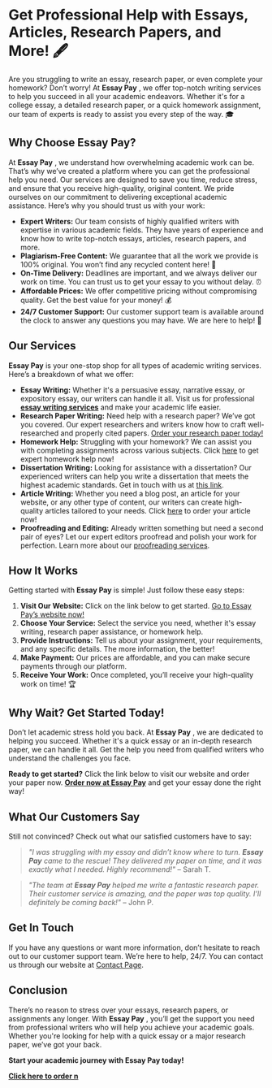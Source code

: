 # Get Professional Help with Essays, Articles, Research Papers, and More! 🖋️

Are you struggling to write an essay, research paper, or even complete your homework? Don’t worry! At **Essay Pay** , we offer top-notch writing services to help you succeed in all your academic endeavors. Whether it's for a college essay, a detailed research paper, or a quick homework assignment, our team of experts is ready to assist you every step of the way. 🎓

## Why Choose **Essay Pay**?

At **Essay Pay** , we understand how overwhelming academic work can be. That’s why we’ve created a platform where you can get the professional help you need. Our services are designed to save you time, reduce stress, and ensure that you receive high-quality, original content. We pride ourselves on our commitment to delivering exceptional academic assistance. Here’s why you should trust us with your work:

- **Expert Writers:** Our team consists of highly qualified writers with expertise in various academic fields. They have years of experience and know how to write top-notch essays, articles, research papers, and more.
- **Plagiarism-Free Content:** We guarantee that all the work we provide is 100% original. You won’t find any recycled content here! 📜
- **On-Time Delivery:** Deadlines are important, and we always deliver our work on time. You can trust us to get your essay to you without delay. ⏰
- **Affordable Prices:** We offer competitive pricing without compromising quality. Get the best value for your money! 💰
- **24/7 Customer Support:** Our customer support team is available around the clock to answer any questions you may have. We are here to help! 💬

## Our Services

**Essay Pay** is your one-stop shop for all types of academic writing services. Here’s a breakdown of what we offer:

- **Essay Writing:** Whether it's a persuasive essay, narrative essay, or expository essay, our writers can handle it all. Visit us for professional [**essay writing services**](https://tinyurl.com/topessay?keyword=essay+pay) and make your academic life easier.
- **Research Paper Writing:** Need help with a research paper? We’ve got you covered. Our expert researchers and writers know how to craft well-researched and properly cited papers. [Order your research paper today!](https://tinyurl.com/topessay?keyword=essay+pay)
- **Homework Help:** Struggling with your homework? We can assist you with completing assignments across various subjects. Click [here](https://tinyurl.com/topessay?keyword=essay+pay) to get expert homework help now!
- **Dissertation Writing:** Looking for assistance with a dissertation? Our experienced writers can help you write a dissertation that meets the highest academic standards. Get in touch with us at [this link](https://tinyurl.com/topessay?keyword=essay+pay).
- **Article Writing:** Whether you need a blog post, an article for your website, or any other type of content, our writers can create high-quality articles tailored to your needs. Click [here](https://tinyurl.com/topessay?keyword=essay+pay) to order your article now!
- **Proofreading and Editing:** Already written something but need a second pair of eyes? Let our expert editors proofread and polish your work for perfection. Learn more about our [proofreading services](https://tinyurl.com/topessay?keyword=essay+pay).

## How It Works

Getting started with **Essay Pay** is simple! Just follow these easy steps:

1. **Visit Our Website:** Click on the link below to get started. [Go to Essay Pay’s website now!](https://tinyurl.com/topessay?keyword=essay+pay)
2. **Choose Your Service:** Select the service you need, whether it's essay writing, research paper assistance, or homework help.
3. **Provide Instructions:** Tell us about your assignment, your requirements, and any specific details. The more information, the better!
4. **Make Payment:** Our prices are affordable, and you can make secure payments through our platform.
5. **Receive Your Work:** Once completed, you’ll receive your high-quality work on time! 🏆

## Why Wait? Get Started Today!

Don’t let academic stress hold you back. At **Essay Pay** , we are dedicated to helping you succeed. Whether it's a quick essay or an in-depth research paper, we can handle it all. Get the help you need from qualified writers who understand the challenges you face.

**Ready to get started?** Click the link below to visit our website and order your paper now. [**Order now at Essay Pay**](https://tinyurl.com/topessay?keyword=essay+pay) and get your essay done the right way!

## What Our Customers Say

Still not convinced? Check out what our satisfied customers have to say:

> _"I was struggling with my essay and didn’t know where to turn. **Essay Pay** came to the rescue! They delivered my paper on time, and it was exactly what I needed. Highly recommend!"_ – Sarah T.

> _"The team at **Essay Pay** helped me write a fantastic research paper. Their customer service is amazing, and the paper was top quality. I’ll definitely be coming back!"_ – John P.

## Get In Touch

If you have any questions or want more information, don’t hesitate to reach out to our customer support team. We’re here to help, 24/7. You can contact us through our website at [Contact Page](https://tinyurl.com/topessay?keyword=essay+pay).

## Conclusion

There’s no reason to stress over your essays, research papers, or assignments any longer. With **Essay Pay** , you’ll get the support you need from professional writers who will help you achieve your academic goals. Whether you're looking for help with a quick essay or a major research paper, we’ve got your back.

**Start your academic journey with Essay Pay today!**

[**Click here to order n**](https://tinyurl.com/topessay?keyword=essay+pay)
